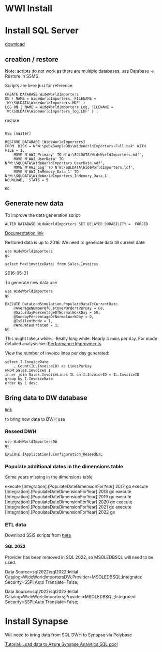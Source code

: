 
# WWI Install 

# Install SQL Server 

[download](https://learn.microsoft.com/en-us/sql/samples/wide-world-importers-oltp-install-configure?view=sql-server-ver16)


## creation / restore 

Note: scripts do not work as there are multiple databases, use Database -> Restore in SSMS. 

Scripts are here just for reference. 

```
CREATE DATABASE WideWorldImporters
ON ( NAME = WideWorldImporters, FILENAME = 'W:\SQLDATA\WideWorldImporters.MDF' )
LOG ON ( NAME = WideWorldImporters_Log, FILENAME = 'W:\SQLDATA\WideWorldImporters_log.LDF' ) ;

```

restore 

```

USE [master]

RESTORE DATABASE [WideWorldImporters] 
FROM  DISK = N'W:\pub\SampleDBs\WideWorldImporters-Full.bak' WITH  FILE = 1,  
    MOVE N'WWI_Primary' TO N'W:\SQLDATA\WideWorldImporters.mdf',  
    MOVE N'WWI_UserData' TO N'W:\SQLDATA\WideWorldImporters_UserData.ndf',  
    MOVE N'WWI_Log' TO N'W:\SQLDATA\WideWorldImporters.ldf',  
    MOVE N'WWI_InMemory_Data_1' TO N'W:\SQLDATA\WideWorldImporters_InMemory_Data_1',  
NOUNLOAD,  STATS = 5

GO

```

## Generate new data 

To improve the data generation script 

```
ALTER DATABASE WideWorldImporters SET DELAYED_DURABILITY =  FORCED 
```

[Documentation link](https://learn.microsoft.com/en-us/sql/samples/wide-world-importers-generate-data?view=sql-server-ver16)

Restored data is up to 2016. We need to generate data till current date

```
use WideWorldImporters
go

select Max(invoiceDate) from Sales.Invoices 
```

2016-05-31

To generate new data use 

```
use WideWorldImporters
go

EXECUTE DataLoadSimulation.PopulateDataToCurrentDate
    @AverageNumberOfCustomerOrdersPerDay = 60,
    @SaturdayPercentageOfNormalWorkDay = 50,
    @SundayPercentageOfNormalWorkDay = 0,
    @IsSilentMode = 1,
    @AreDatesPrinted = 1;
GO 
```

This might take a while... Really long white. Nearly 4 mins per day. For mode detailed analysis see [Performance Improvments](PerformanceImprovement.md). 


View the number of invoice lines per day generated: 

```
select I.InvoiceDate
	, Count(IL.InvoiceID) as LinesPerDay 
FROM Sales.Invoices I 
inner join Sales.InvoiceLines IL on I.InvoiceID = IL.InvoiceID
group by I.InvoiceDate
order by 1 desc 
```

## Bring data to DW database

[link](https://learn.microsoft.com/en-us/sql/samples/wide-world-importers-generate-data?view=sql-server-ver16#import-generated-data-in-wideworldimportersdw)

to bring new data to DWH use

### Reseed DWH 

```
use WideWorldImportersDW
go 

EXECUTE [Application].Configuration_ReseedETL

```

### Populate additional dates in the dimensions table

Some years missing in the dimensions table 

execute [Integration].[PopulateDateDimensionForYear] 2017
go 
execute [Integration].[PopulateDateDimensionForYear] 2018
go 
execute [Integration].[PopulateDateDimensionForYear] 2019
go 
execute [Integration].[PopulateDateDimensionForYear] 2020
go 
execute [Integration].[PopulateDateDimensionForYear] 2021
go 
execute [Integration].[PopulateDateDimensionForYear] 2022
go 


### ETL data 

Download SSIS scripts from [here](https://github.com/Microsoft/sql-server-samples/releases/tag/wide-world-importers-v1.0)


#### SQL 2022

Provider has been removed in SQL 2022, so MSOLEDBSQL will need to be used. 

Data Source=sql2022\sql2022;Initial Catalog=WideWorldImportersDW;Provider=MSOLEDBSQL;Integrated Security=SSPI;Auto Translate=False;



Data Source=sql2022\sql2022;Initial Catalog=WideWorldImporters;Provider=MSOLEDBSQL;Integrated Security=SSPI;Auto Translate=False;


# Install Synapse 

Will need to bring data from SQL DWH to Synapse via Polybase

[Tutorial: Load data to Azure Synapse Analytics SQL pool](https://learn.microsoft.com/en-us/azure/synapse-analytics/sql-data-warehouse/load-data-wideworldimportersdw)


